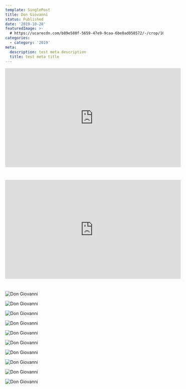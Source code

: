 ```yaml
---
template: SinglePost
title: Don Giovanni
status: Published
date: '2019-10-28'
featuredImage: >-
  # https://ucarecdn.com/b89e588f-5659-47e9-9caa-6be0ad058572/-/crop/1690x1728/0,638/-/preview/
categories:
  - category: '2019'
meta:
  description: test meta description
  title: test meta title
---
```


<iframe width="560" height="315" src="https://www.youtube.com/embed/C4PzUl2rFXQ" frameborder="0" allow="accelerometer; autoplay; encrypted-media; gyroscope; picture-in-picture" allowfullscreen></iframe>

#

<iframe width="560" height="315" src="https://www.youtube.com/embed/TAa9Dr906Oo" frameborder="0" allow="accelerometer; autoplay; encrypted-media; gyroscope; picture-in-picture" allowfullscreen></iframe>

#

![Don Giovanni](/static/images/19-giovanni/giovanni01.jpg)

![Don Giovanni](/static/images/19-giovanni/giovanni04.jpg)

![Don Giovanni](/static/images/19-giovanni/giovanni06.jpg)

![Don Giovanni](/static/images/19-giovanni/giovanni08.jpg)

![Don Giovanni](/static/images/19-giovanni/giovanni10.jpg)

![Don Giovanni](/static/images/19-giovanni/giovanni13.jpg)

![Don Giovanni](/static/images/19-giovanni/giovanni14.jpg)

![Don Giovanni](/static/images/19-giovanni/giovanni15.jpg)

![Don Giovanni](/static/images/19-giovanni/giovanni16.jpg)

![Don Giovanni](/static/images/19-giovanni/giovanni-poster.jpg)
